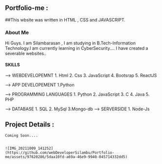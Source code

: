 ## Portfolio-me : 

##This wbsite was written in HTML , CSS and JAVASCRIPT.

### About Me
  Hi Guys. I am Silambarasan , I am studying in B.Tech-Information Technology.I am currently learning in   CyberSecurity....
  I have created a severable websites..

  #### SKILLS
  --> WEBDEVELOPEMNT
            1. Html
            2. Css
            3. JavaScript
            4. Bootsrap
            5. ReactJS
            
  --> APP DEVELOPEMENT
          1.Python

  --> PROGRAMMING LANGUAGES
          1. Python
          2. JavaScript
          3. C
          4. Java
          5. PHP

  --> DATABASE 
          1. SQL
          2. MySql
          3.Mongo-db
  --> SERVERSIDE
          1. Node-Js


## Project Details : 
    Coming Soon....


    ![IMG_20211009_141252](https://github.com/webDeveloperSilambu/Portfolio-me/assets/97620286/5daa10fd-a69a-46e9-9940-045714332dd5)

